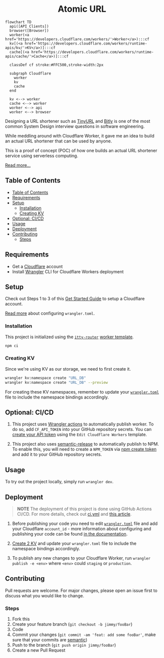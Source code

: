 <h1 align="center"><strong>Atomic URL</strong></h1>

```mermaid
flowchart TD
  api([API Clients])
  browser([Browser])
  worker(<a href='https://developers.cloudflare.com/workers/'>Worker</a>):::cf
  kv[(<a href='https://developers.cloudflare.com/workers/runtime-apis/kv/'>KV</a>)]:::cf
  cache[(<a href='https://developers.cloudflare.com/workers/runtime-apis/cache/'>Cache</a>)]:::cf

  classDef cf stroke:#FFC500,stroke-width:2px

  subgraph Cloudflare
    worker
    kv
    cache
  end

  kv <--> worker
  cache <--> worker
  worker <--> api
  worker <--> browser
```

Designing a URL shortener such as [TinyURL](https://tinyurl.com/) and [Bitly](https://bitly.com/) is one of the most common System Design interview questions in software engineering.

While meddling around with Cloudflare Worker, it gave me an idea to build an actual URL shortener that can be used by anyone.

This is a proof of concept (POC) of how one builds an actual URL shortener service using serverless computing.

[Read more...](https://jerrynsh.com/i-built-my-own-tiny-url/)

## Table of Contents

- [Table of Contents](#table-of-contents)
- [Requirements](#requirements)
- [Setup](#setup)
  - [Installation](#installation)
  - [Creating KV](#creating-kv)
- [Optional: CI/CD](#optional-cicd)
- [Usage](#usage)
- [Deployment](#deployment)
- [Contributing](#contributing)
  - [Steps](#steps)

## Requirements

-   Get a [Cloudflare](https://www.cloudflare.com/) account
-   Install [Wrangler](https://developers.cloudflare.com/workers/wrangler/cli-wrangler/) CLI for Cloudflare Workers deployment

## Setup

Check out Steps 1 to 3 of this [Get Started Guide](https://developers.cloudflare.com/workers/get-started/guide/) to setup a Cloudflare account.

[Read more](https://developers.cloudflare.com/workers/wrangler/configuration/#configure-wranglertoml) about configuring `wrangler.toml`.

### Installation

This project is initialized using the [`itty-router`](https://github.com/kwhitley/itty-router) [worker template](https://github.com/cloudflare/worker-template-router).

```sh
npm ci
```

### Creating KV

Since we're using KV as our storage, we need to first create it.

```sh
wrangler kv:namespace create "URL_DB"
wrangler kv:namespace create "URL_DB" --preview
```

For creating these KV namespaces, remember to update your [`wrangler.toml`](./wrangler.toml) file to include the namespace bindings accordingly.

## Optional: CI/CD

1. This project uses [Wrangler actions](https://github.com/marketplace/actions/deploy-to-cloudflare-workers-with-wrangler) to automatically publish worker. To do so, add `CF_API_TOKEN` into your GitHub repository secrets. You can [create your API token](https://dash.cloudflare.com/profile/api-tokens) using the `Edit Cloudflare Workers` template.

2. This project also uses [semantic-release](https://github.com/semantic-release/npm) to automatically publish to NPM. To enable this, you will need to create a `NPM_TOKEN` via [npm create token](https://docs.npmjs.com/getting-started/working_with_tokens#how-to-create-new-tokens) and add it to your GitHub repository secrets.

## Usage

To try out the project locally, simply run `wrangler dev`.

## Deployment

> **NOTE**
> The deployment of this project is done using GitHub Actions CI/CD. For more details, check out [ci.yml](./.github/workflows/ci.yml) and [this article](https://jerrynsh.com/how-i-setup-ci-cd-pipeline-for-cloudflare-worker/).

1. Before publishing your code you need to edit [`wrangler.toml`](./wrangler.toml) file and add your Cloudflare `account_id` - more information about configuring and publishing your code can be found [in the documentation](https://developers.cloudflare.com/workers/learning/getting-started#7-configure-your-project-for-deployment).

2. [Create 2 KV](#creating-kv) and update your `wrangler.toml` file to include the namespace bindings accordingly.

3. To publish any new changes to your Cloudflare Worker, run `wrangler publish -e <env>` where `<env>` could `staging` or `production`.

## Contributing

Pull requests are welcome. For major changes, please open an issue first to discuss what you would like to change.

### Steps

1. Fork this
2. Create your feature branch (`git checkout -b jimmy/fooBar`)
3. Code
4. Commit your changes (`git commit -am 'feat: add some fooBar'`, make sure that your commits are [semantic](https://gist.github.com/joshbuchea/6f47e86d2510bce28f8e7f42ae84c716))
5. Push to the branch (`git push origin jimmy/fooBar`)
6. Create a new Pull Request
